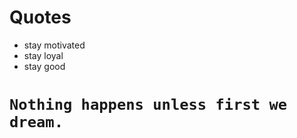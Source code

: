 # Quotes

- stay motivated
- stay loyal
- stay good
  
# ` Nothing happens unless first we dream. ` 
